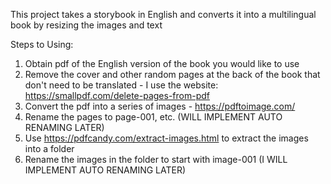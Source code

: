 This project takes a storybook in English and converts it into a multilingual book by resizing the images and text

Steps to Using: 

1. Obtain pdf of the English version of the book you would like to use
2. Remove the cover and other random pages at the back of the book that don't need to be translated - I use the website: https://smallpdf.com/delete-pages-from-pdf
3. Convert the pdf into a series of images - https://pdftoimage.com/
4. Rename the pages to page-001, etc. (WILL IMPLEMENT AUTO RENAMING LATER)
5. Use https://pdfcandy.com/extract-images.html to extract the images into a folder
6. Rename the images in the folder to start with image-001 (I WILL IMPLEMENT AUTO RENAMING LATER)
